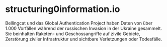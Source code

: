# structuring0information.io
Bellingcat und das Global Authentication Project haben Daten von über 1.000 Vorfällen während der russischen Invasion in der Ukraine gesammelt. Sie beinhalten Raketen- und Geschossangriffe auf zivile Gebiete, Zerstörung ziviler Infrastruktur und sichtbare Verletzungen oder Todesfälle.
